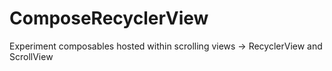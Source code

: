 # ComposeRecyclerView

Experiment composables hosted within scrolling views -> RecyclerView and ScrollView
